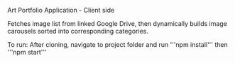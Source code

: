 Art Portfolio Application - Client side

Fetches image list from linked Google Drive, then dynamically builds image carousels sorted into corresponding categories.

To run:
After cloning, navigate to project folder and run
'''npm install'''
then
'''npm start'''


